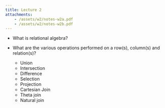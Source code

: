 ```yaml
---
title: Lecture 2
attachments:
    - /assets/w2/notes-w2a.pdf
    - /assets/w2/notes-w2b.pdf
---
```


* What is relational algebra? 

* What are the various operations performed on a row(s), column(s) and relation(s)?
    * Union
    * Intersection
    * Difference
    * Selection
    * Projection
    * Cartesian Join
    * Theta join
    * Natural join
